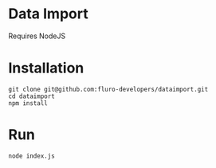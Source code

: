 
# Data Import 
Requires NodeJS 

# Installation

```
git clone git@github.com:fluro-developers/dataimport.git
cd dataimport
npm install

```


# Run
```
node index.js
```
